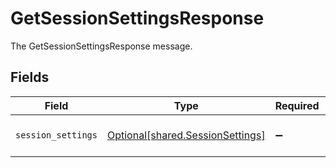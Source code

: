 # GetSessionSettingsResponse

The GetSessionSettingsResponse message.


## Fields

| Field                                                                      | Type                                                                       | Required                                                                   | Description                                                                |
| -------------------------------------------------------------------------- | -------------------------------------------------------------------------- | -------------------------------------------------------------------------- | -------------------------------------------------------------------------- |
| `session_settings`                                                         | [Optional[shared.SessionSettings]](../../models/shared/sessionsettings.md) | :heavy_minus_sign:                                                         | The SessionSettings message.                                               |